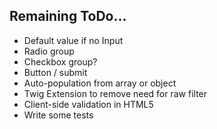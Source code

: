Remaining ToDo...
------------------------

- Default value if no Input
- Radio group
- Checkbox group?
- Button / submit
- Auto-population from array or object
- Twig Extension to remove need for raw filter
- Client-side validation in HTML5
- Write some tests